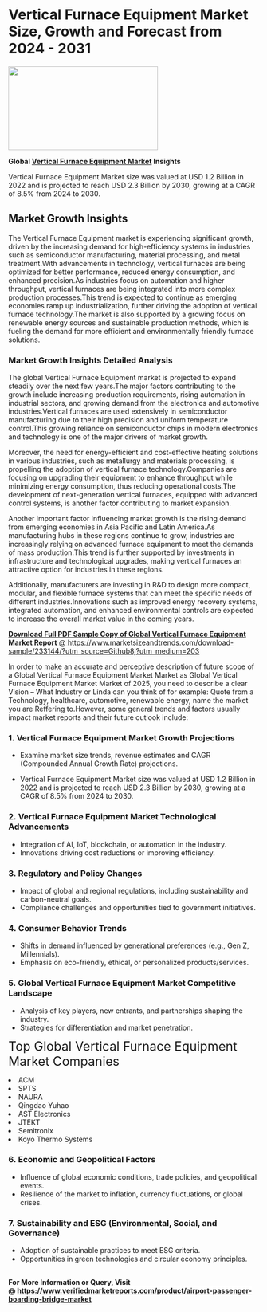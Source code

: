 <H1>Vertical Furnace Equipment Market Size, Growth and Forecast from 2024 - 2031</H1><img class="aligncenter size-medium wp-image-584254" src="https://thirdeyenews.in/wp-content/uploads/2024/09/Global-Market-Research-300x168.jpeg" alt="" width="300" height="168" /><p><strong>Global&nbsp;<a href="https://www.marketsizeandtrends.com/download-sample/233144/?utm_source=Github8j?utm_medium=203">Vertical Furnace Equipment Market</a> Insights</strong></p><p>Vertical Furnace Equipment Market size was valued at USD 1.2 Billion in 2022 and is projected to reach USD 2.3 Billion by 2030, growing at a CAGR of 8.5% from 2024 to 2030.</p><p><h2>Market Growth Insights</h2> <p>The Vertical Furnace Equipment market is experiencing significant growth, driven by the increasing demand for high-efficiency systems in industries such as semiconductor manufacturing, material processing, and metal treatment.With advancements in technology, vertical furnaces are being optimized for better performance, reduced energy consumption, and enhanced precision.As industries focus on automation and higher throughput, vertical furnaces are being integrated into more complex production processes.This trend is expected to continue as emerging economies ramp up industrialization, further driving the adoption of vertical furnace technology.The market is also supported by a growing focus on renewable energy sources and sustainable production methods, which is fueling the demand for more efficient and environmentally friendly furnace solutions.</p> <p><a href="#download-sample"></a></p> <h3>Market Growth Insights Detailed Analysis</h3> <p>The global Vertical Furnace Equipment market is projected to expand steadily over the next few years.The major factors contributing to the growth include increasing production requirements, rising automation in industrial sectors, and growing demand from the electronics and automotive industries.Vertical furnaces are used extensively in semiconductor manufacturing due to their high precision and uniform temperature control.This growing reliance on semiconductor chips in modern electronics and technology is one of the major drivers of market growth.</p> <p>Moreover, the need for energy-efficient and cost-effective heating solutions in various industries, such as metallurgy and materials processing, is propelling the adoption of vertical furnace technology.Companies are focusing on upgrading their equipment to enhance throughput while minimizing energy consumption, thus reducing operational costs.The development of next-generation vertical furnaces, equipped with advanced control systems, is another factor contributing to market expansion.</p> <p>Another important factor influencing market growth is the rising demand from emerging economies in Asia Pacific and Latin America.As manufacturing hubs in these regions continue to grow, industries are increasingly relying on advanced furnace equipment to meet the demands of mass production.This trend is further supported by investments in infrastructure and technological upgrades, making vertical furnaces an attractive option for industries in these regions.</p> <p>Additionally, manufacturers are investing in R&D to design more compact, modular, and flexible furnace systems that can meet the specific needs of different industries.Innovations such as improved energy recovery systems, integrated automation, and enhanced environmental controls are expected to increase the overall market value in the coming years.</p> <p><a href="#get-more"></p><p><span class=""><strong>Download Full PDF Sample Copy of Global Vertical Furnace Equipment Market Report</strong> @ <a href="https://www.marketsizeandtrends.com/download-sample/233144/?utm_source=Github8j?utm_medium=203" target="_blank">https://www.marketsizeandtrends.com/download-sample/233144/?utm_source=Github8j?utm_medium=203</a></span></p><p>In order to make an accurate and perceptive description of future scope of a Global&nbsp;Vertical Furnace Equipment Market Market as Global&nbsp;Vertical Furnace Equipment Market Market of 2025, you need to describe a clear Vision &ndash; What Industry or Linda can you think of for example: Quote from a Technology, healthcare, automotive, renewable energy, name the market you are Reffering to.However, some general trends and factors usually impact market reports and their future outlook include:</p><h3>1.&nbsp;<strong>Vertical Furnace Equipment Market Growth Projections</strong></h3><ul><li>Examine market size trends, revenue estimates and CAGR (Compounded Annual Growth Rate) projections.</li><li><p>Vertical Furnace Equipment Market size was valued at USD 1.2 Billion in 2022 and is projected to reach USD 2.3 Billion by 2030, growing at a CAGR of 8.5% from 2024 to 2030.</p></li></ul><h3>2.&nbsp;<strong>Vertical Furnace Equipment Market Technological Advancements</strong></h3><ul><li>Integration of AI, IoT, blockchain, or automation in the industry.</li><li>Innovations driving cost reductions or improving efficiency.</li></ul><h3>3.&nbsp;<strong>Regulatory and Policy Changes</strong></h3><ul><li>Impact of global and regional regulations, including sustainability and carbon-neutral goals.</li><li>Compliance challenges and opportunities tied to government initiatives.</li></ul><h3>4.&nbsp;<strong>Consumer Behavior Trends</strong></h3><ul><li>Shifts in demand influenced by generational preferences (e.g., Gen Z, Millennials).</li><li>Emphasis on eco-friendly, ethical, or personalized products/services.</li></ul><h3>5.&nbsp;<strong>Global Vertical Furnace Equipment Market Competitive Landscape</strong></h3><ul><li>Analysis of key players, new entrants, and partnerships shaping the industry.</li><li>Strategies for differentiation and market penetration.</li></ul><p data-pm-slice="1 1 []"><span style="color: inherit; font-family: inherit; font-size: 25px;">Top Global Vertical Furnace Equipment Market Companies</span></p><div class="" data-test-id=""><p><li>ACM</li><li> SPTS</li><li> NAURA</li><li> Qingdao Yuhao</li><li> AST Electronics</li><li> JTEKT</li><li> Semitronix</li><li> Koyo Thermo Systems</li></p></div><h3>6.&nbsp;<strong>Economic and Geopolitical Factors</strong></h3><ul><li>Influence of global economic conditions, trade policies, and geopolitical events.</li><li>Resilience of the market to inflation, currency fluctuations, or global crises.</li></ul><h3>7.&nbsp;<strong>Sustainability and ESG (Environmental, Social, and Governance)</strong></h3><ul><li>Adoption of sustainable practices to meet ESG criteria.</li><li>Opportunities in green technologies and circular economy principles.</li></ul><h2><strong style="font-size: 14px;">For More Information or Query, Visit @&nbsp;</strong><a style="background-color: #ffffff; font-size: 14px;" href="https://www.marketsizeandtrends.com/report/vertical-furnace-equipment-market/" target="_blank">https://www.verifiedmarketreports.com/product/airport-passenger-boarding-bridge-market</a></h2>